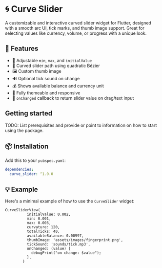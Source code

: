 
# 🌀 Curve Slider

A customizable and interactive curved slider widget for Flutter, designed with a smooth arc UI, tick marks, and thumb image support. Great for selecting values like currency, volume, or progress with a unique look.

## 🚀 Features

- 🎯 Adjustable `min`, `max`, and `initialValue`
- 🧮 Curved slider path using quadratic Bézier
- 🖼️ Custom thumb image
- 🔊 Optional tick sound on change
- 💰 Shows available balance and currency unit
- 🎨 Fully themeable and responsive
- 🔄 `onChanged` callback to return slider value on drag/text input

## Getting started

TODO: List prerequisites and provide or point to information on how to
start using the package.

## 📦 Installation

Add this to your `pubspec.yaml`:

```yaml
dependencies:
  curve_slider: ^1.0.0
```

## 💡 Example

Here's a minimal example of how to use the `CurveSlider` widget:

```example
CurveSliderView(
          initialValue: 0.002,
          min: 0.001,
          max: 0.005,
          curvature: 120,
          totalTicks: 40,
          availableBalance: 0.00997,
          thumbImage: 'assets/images/fingerprint.png',
          tickSound: 'sounds/tick.mp3',
          onChanged: (value) {
            debugPrint("on change: $value");
          },
        )
```
